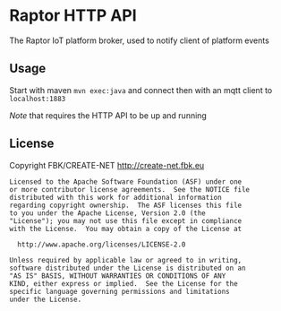 Raptor HTTP API
===

The Raptor IoT platform broker, used to notify client of platform events

Usage
---

Start with maven `mvn exec:java` and connect then with an mqtt client to `localhost:1883`

*Note* that requires the HTTP API to be up and running

License
---

Copyright FBK/CREATE-NET <http://create-net.fbk.eu>

```
Licensed to the Apache Software Foundation (ASF) under one
or more contributor license agreements.  See the NOTICE file
distributed with this work for additional information
regarding copyright ownership.  The ASF licenses this file
to you under the Apache License, Version 2.0 (the
"License"); you may not use this file except in compliance
with the License.  You may obtain a copy of the License at

  http://www.apache.org/licenses/LICENSE-2.0

Unless required by applicable law or agreed to in writing,
software distributed under the License is distributed on an
"AS IS" BASIS, WITHOUT WARRANTIES OR CONDITIONS OF ANY
KIND, either express or implied.  See the License for the
specific language governing permissions and limitations
under the License.
```
